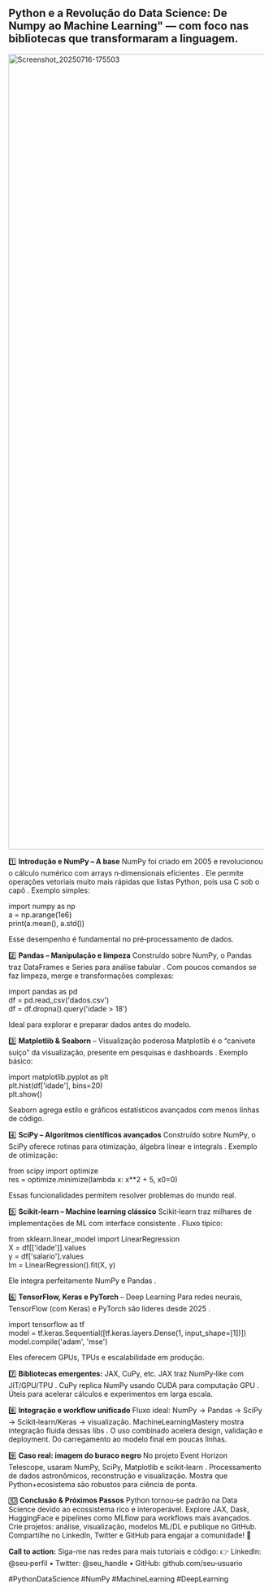 ## Python e a Revolução do Data Science: De Numpy ao Machine Learning" — com foco nas bibliotecas que transformaram a linguagem.


<img width="1080" height="1565" alt="Screenshot_20250716-175503" src="https://github.com/user-attachments/assets/6389a006-cd5a-41e8-8c89-d7dc254a1d9b" />


1️⃣ **Introdução e NumPy – A base**
NumPy foi criado em 2005 e revolucionou o cálculo numérico com arrays n‑dimensionais eficientes  .
Ele permite operações vetoriais muito mais rápidas que listas Python, pois usa C sob o capô  .
Exemplo simples:

import numpy as np  
a = np.arange(1e6)  
print(a.mean(), a.std())

Esse desempenho é fundamental no pré‑processamento de dados.




2️⃣ **Pandas – Manipulação e limpeza**
Construído sobre NumPy, o Pandas traz DataFrames e Series para análise tabular  .
Com poucos comandos se faz limpeza, merge e transformações complexas:

import pandas as pd  
df = pd.read_csv('dados.csv')  
df = df.dropna().query('idade > 18')

Ideal para explorar e preparar dados antes do modelo.




3️⃣ **Matplotlib & Seaborn** – Visualização poderosa
Matplotlib é o “canivete suíço” da visualização, presente em pesquisas e dashboards  .
Exemplo básico:

import matplotlib.pyplot as plt  
plt.hist(df['idade'], bins=20)  
plt.show()

Seaborn agrega estilo e gráficos estatísticos avançados com menos linhas de código.



4️⃣ **SciPy – Algoritmos científicos avançados**
Construído sobre NumPy, o SciPy oferece rotinas para otimização, álgebra linear e integrals  .
Exemplo de otimização:

from scipy import optimize  
res = optimize.minimize(lambda x: x**2 + 5, x0=0)

Essas funcionalidades permitem resolver problemas do mundo real.



5️⃣ **Scikit‑learn – Machine learning clássico**
Scikit‑learn traz milhares de implementações de ML com interface consistente  .
Fluxo típico:

from sklearn.linear_model import LinearRegression  
X = df[['idade']].values  
y = df['salario'].values  
lm = LinearRegression().fit(X, y)

Ele integra perfeitamente NumPy e Pandas  .



6️⃣ **TensorFlow, Keras e PyTorch** – Deep Learning
Para redes neurais, TensorFlow (com Keras) e PyTorch são líderes desde 2025  .

import tensorflow as tf  
model = tf.keras.Sequential([tf.keras.layers.Dense(1, input_shape=[1])])  
model.compile('adam', 'mse')

Eles oferecem GPUs, TPUs e escalabilidade em produção.



7️⃣ **Bibliotecas emergentes:** JAX, CuPy, etc.
JAX traz NumPy‑like com JIT/GPU/TPU  .
CuPy replica NumPy usando CUDA para computação GPU  .
Úteis para acelerar cálculos e experimentos em larga escala.



8️⃣ **Integração e workflow unificado**
Fluxo ideal: NumPy → Pandas → SciPy → Scikit‑learn/Keras → visualização.
MachineLearningMastery mostra integração fluida dessas libs  .
O uso combinado acelera design, validação e deployment.
Do carregamento ao modelo final em poucas linhas.



9️⃣ **Caso real: imagem do buraco negro**
No projeto Event Horizon Telescope, usaram NumPy, SciPy, Matplotlib e scikit‑learn  .
Processamento de dados astronômicos, reconstrução e visualização.
Mostra que Python+ecosistema são robustos para ciência de ponta.



🔟 **Conclusão & Próximos Passos**
Python tornou‑se padrão na Data Science devido ao ecossistema rico e interoperável.
Explore JAX, Dask, HuggingFace e pipelines como MLflow para workflows mais avançados.
Crie projetos: análise, visualização, modelos ML/DL e publique no GitHub.
Compartilhe no LinkedIn, Twitter e GitHub para engajar a comunidade! 🎯

**Call to action:**
Siga-me nas redes para mais tutoriais e código:
👉 LinkedIn: @seu‑perfil • Twitter: @seu_handle • GitHub: github.com/seu‑usuario




#PythonDataScience #NumPy #MachineLearning #DeepLearning




